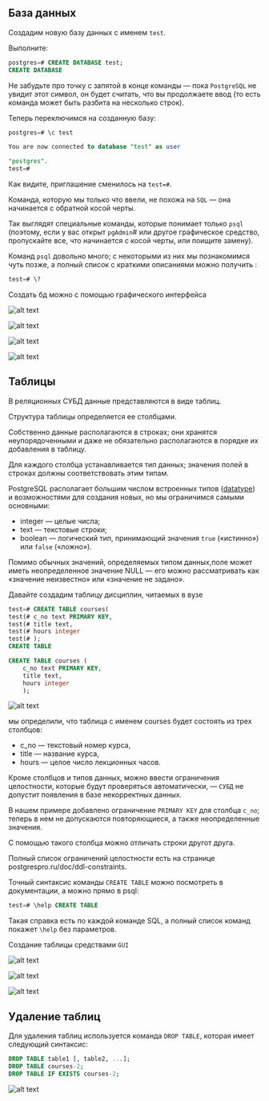 ## База данных

Создадим новую базу данных с именем `test`.

Выполните:

```sql
postgres=# CREATE DATABASE test;
CREATE DATABASE
```

Не забудьте про точку с запятой в конце команды — пока `PostgreSQL` не увидит этот символ, он будет считать, что вы
продолжаете ввод (то есть команда может быть разбита на несколько строк).

Теперь переключимся на созданную базу:

```sql
postgres=# \c test
```

```sql
You are now connected to database "test" as user

"postgres".
test=#
```

Как видите, приглашение сменилось на `test=#`.


Команда, которую мы только что ввели, не похожа на `SQL` — она начинается с обратной косой черты. 

Так выглядят специальные команды, которые понимает только `psql` (поэтому, если у вас открыт `pgAdmin`# или другое графическое
средство, пропускайте все, что начинается с косой черты, или поищите замену).


Команд `psql` довольно много; с некоторыми из них мы познакомимся чуть позже, а полный список с краткими описаниями можно получить :

```sql
test=# \?
```

Создать бд можно с помощью графического интерфейса

![alt text](image.png)

![alt text](img/image-1.png)

![alt text](img/image-9.png)

![alt text](img/image-10.png)

## Таблицы
В реляционных СУБД данные представляются в виде таблиц. 

Структура таблицы определяется ее столбцами. 

Собственно данные располагаются в строках; они хранятся неупорядоченными и даже не обязательно располагаются в порядке их добавления в таблицу.

Для каждого столбца устанавливается тип данных; значения полей в строках должны соответствовать этим типам.

PostgreSQL располагает большим числом встроенных типов ([datatype](https://postgrespro.ru/docs/postgrespro/16/datatype)) и возможностями для создания новых, но мы ограничимся самыми основными:

* integer — целые числа;
* text — текстовые строки;
* boolean — логический тип, принимающий значения `true` («истинно») или `false` («ложно»).

Помимо обычных значений, определяемых типом данных,поле может иметь неопределенное значение NULL — его можно рассматривать как «значение неизвестно» или «значение не задано».


Давайте создадим таблицу дисциплин, читаемых в вузе

```sql
test=# CREATE TABLE courses(
test(# c_no text PRIMARY KEY,
test(# title text,
test(# hours integer
test(# );
CREATE TABLE
```


```sql
CREATE TABLE courses (
	c_no text PRIMARY KEY,
	title text,
	hours integer
	);

```


![alt text](img/image-2.png)



мы определили, что таблица с именем courses будет состоять из трех столбцов: 

* c_no — текстовый номер курса, 
* title — название курса, 
* hours — целое число лекционных часов.


Кроме столбцов и типов данных, можно ввести ограничения целостности, которые будут проверяться автоматически, — `СУБД` не допустит появления в базе некорректных данных. 

В нашем примере добавлено ограничение `PRIMARY KEY` для столбца `c_no`; теперь в нем не допускаются повторяющиеся, а также неопределенные значения.

С помощью такого столбца можно отличать строки другот друга. 

Полный список ограничений целостности есть на странице postgrespro.ru/doc/ddl-constraints.

Точный синтаксис команды `CREATE TABLE` можно посмотреть в документации, а можно прямо в psql:

```sql
test=# \help CREATE TABLE
```

Такая справка есть по каждой команде SQL, а полный список команд покажет `\help` без параметров.

Создание таблицы средствами `GUI`

![alt text](img/image-3.png)


![alt text](img/image-4.png)


![alt text](img/image-5.png)


## Удаление таблиц

Для удаления таблиц используется команда `DROP TABLE`, которая имеет следующий синтаксис:

```sql
DROP TABLE table1 [, table2, ...];
DROP TABLE courses-2;
DROP TABLE IF EXISTS courses-2;
```


![alt text](img/image-7.png)